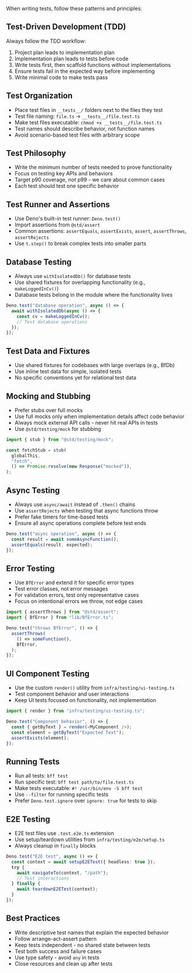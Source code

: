 When writing tests, follow these patterns and principles:

## Test-Driven Development (TDD)

Always follow the TDD workflow:

1. Project plan leads to implementation plan
2. Implementation plan leads to tests before code
3. Write tests first, then scaffold functions without implementations
4. Ensure tests fail in the expected way before implementing
5. Write minimal code to make tests pass

## Test Organization

- Place test files in `__tests__/` folders next to the files they test
- Test file naming: `file.ts` → `__tests__/file.test.ts`
- Make test files executable: `chmod +x __tests__/file.test.ts`
- Test names should describe behavior, not function names
- Avoid scenario-based test files with arbitrary scope

## Test Philosophy

- Write the minimum number of tests needed to prove functionality
- Focus on testing key APIs and behaviors
- Target p90 coverage, not p99 - we care about common cases
- Each test should test one specific behavior

## Test Runner and Assertions

- Use Deno's built-in test runner: `Deno.test()`
- Import assertions from `@std/assert`
- Common assertions: `assertEquals`, `assertExists`, `assert`, `assertThrows`,
  `assertRejects`
- Use `t.step()` to break complex tests into smaller parts

## Database Testing

- Always use `withIsolatedDb()` for database tests
- Use shared fixtures for overlapping functionality (e.g., `makeLoggedInCv()`)
- Database tests belong in the module where the functionality lives

```typescript
Deno.test("database operation", async () => {
  await withIsolatedDb(async () => {
    const cv = makeLoggedInCv();
    // Test database operations
  });
});
```

## Test Data and Fixtures

- Use shared fixtures for codebases with large overlaps (e.g., BfDb)
- Use inline test data for simple, isolated tests
- No specific conventions yet for relational test data

## Mocking and Stubbing

- Prefer stubs over full mocks
- Use full mocks only when implementation details affect code behavior
- Always mock external API calls - never hit real APIs in tests
- Use `@std/testing/mock` for stubbing

```typescript
import { stub } from "@std/testing/mock";

const fetchStub = stub(
  globalThis,
  "fetch",
  () => Promise.resolve(new Response("mocked")),
);
```

## Async Testing

- Always use `async/await` instead of `.then()` chains
- Use `assertRejects` when testing that async functions throw
- Prefer fake timers for time-based tests
- Ensure all async operations complete before test ends

```typescript
Deno.test("async operation", async () => {
  const result = await someAsyncFunction();
  assertEquals(result, expected);
});
```

## Error Testing

- Use `BfError` and extend it for specific error types
- Test error classes, not error messages
- For validation errors, test only representative cases
- Focus on intentional errors we throw, not edge cases

```typescript
import { assertThrows } from "@std/assert";
import { BfError } from "lib/BfError.ts";

Deno.test("throws BfError", () => {
  assertThrows(
    () => someFunction(),
    BfError,
  );
});
```

## UI Component Testing

- Use the custom `render()` utility from `infra/testing/ui-testing.ts`
- Test component behavior and user interactions
- Keep UI tests focused on functionality, not implementation

```typescript
import { render } from "infra/testing/ui-testing.ts";

Deno.test("Component behavior", () => {
  const { getByText } = render(<MyComponent />);
  const element = getByText("Expected Text");
  assertExists(element);
});
```

## Running Tests

- Run all tests: `bff test`
- Run specific test: `bff test path/to/file.test.ts`
- Make tests executable: `#! /usr/bin/env -S bff test`
- Use `--filter` for running specific tests
- Prefer `Deno.test.ignore` over `ignore: true` for tests to skip

## E2E Testing

- E2E test files use `.test.e2e.ts` extension
- Use setup/teardown utilities from `infra/testing/e2e/setup.ts`
- Always cleanup in `finally` blocks

```typescript
Deno.test("E2E test", async () => {
  const context = await setupE2ETest({ headless: true });
  try {
    await navigateTo(context, "/path");
    // Test interactions
  } finally {
    await teardownE2ETest(context);
  }
});
```

## Best Practices

- Write descriptive test names that explain the expected behavior
- Follow arrange-act-assert pattern
- Keep tests independent - no shared state between tests
- Test both success and failure cases
- Use type safety - avoid `any` in tests
- Close resources and clean up after tests
